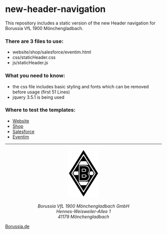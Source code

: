 # new-header-navigation

This repository includes a static version of the new Header navigation for Borussia VfL 1900 Mönchengladbach.

### There are 3 files to use:
- website/shop/salesforce/eventim.html
- css/staticHeader.css
- js/staticHeader.js

### What you need to know:
- the css file includes basic styling and fonts which can be removed before usage (first 51 Lines)
- jquery 3.5.1 is being used

### Where to test the templates:
- [Website](/website.html)
- [Shop](/shop.html)
- [Salesforce](/salesforce.html)
- [Eventim](/eventim.html)

<hr/>

<p align="center">
    <img src="logo.svg" alt="Borussia VfL 1900 Mönchengladbach GmbH" width="100" title="Borussia VfL 1900 Mönchengladbach GmbH"/>
</p>

<address align="center">
    Borussia VfL 1900 Mönchengladbach GmbH <br>
    Hennes-Weisweiler-Allee 1 <br>
    41179 Mönchengladbach
</address>

[Borussia.de](https://www.borussia.de)